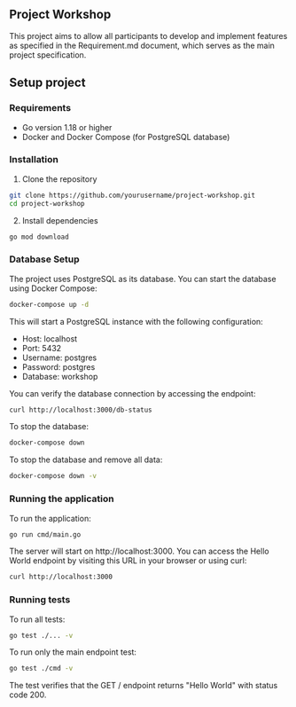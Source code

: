 ## Project Workshop

This project aims to allow all participants to develop and implement features as specified in the Requirement.md document, which serves as the main project specification.

## Setup project

### Requirements
- Go version 1.18 or higher
- Docker and Docker Compose (for PostgreSQL database)

### Installation

1. Clone the repository
```bash
git clone https://github.com/yourusername/project-workshop.git
cd project-workshop
```

2. Install dependencies
```bash
go mod download
```

### Database Setup

The project uses PostgreSQL as its database. You can start the database using Docker Compose:

```bash
docker-compose up -d
```

This will start a PostgreSQL instance with the following configuration:
- Host: localhost
- Port: 5432
- Username: postgres
- Password: postgres
- Database: workshop

You can verify the database connection by accessing the endpoint:

```bash
curl http://localhost:3000/db-status
```

To stop the database:

```bash
docker-compose down
```

To stop the database and remove all data:

```bash
docker-compose down -v
```

### Running the application

To run the application:
```bash
go run cmd/main.go
```

The server will start on http://localhost:3000. You can access the Hello World endpoint by visiting this URL in your browser or using curl:

```bash
curl http://localhost:3000
```

### Running tests

To run all tests:
```bash
go test ./... -v
```

To run only the main endpoint test:
```bash
go test ./cmd -v
```

The test verifies that the GET / endpoint returns "Hello World" with status code 200.

